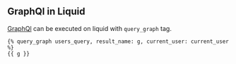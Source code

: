 ## GraphQl in Liquid

[GraphQl](http://graphql.org/learn/) can be executed on liquid with `query_graph` tag.

    {% query_graph users_query, result_name: g, current_user: current_user %}
    {{ g }}
